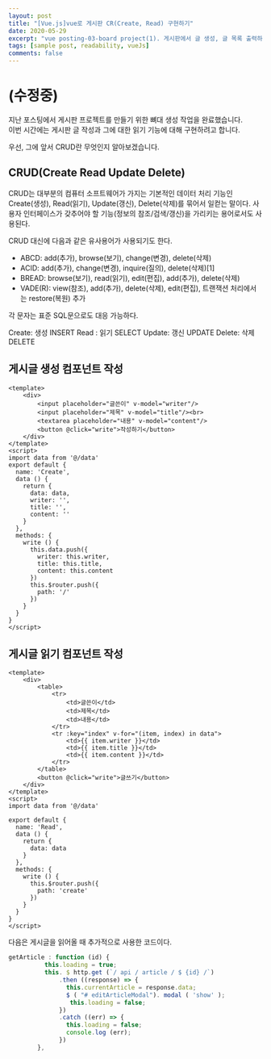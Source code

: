 ```yaml
---
layout: post
title: "[Vue.js]vue로 게시판 CR(Create, Read) 구현하기"
date: 2020-05-29
excerpt: "vue posting-03-board project(1). 게시판에서 글 생성, 글 목록 출력하는 화면을 만들어보자."
tags: [sample post, readability, vueJs]
comments: false
---
```

# (수정중)








지난 포스팅에서 게시판 프로젝트를 만들기 위한 뼈대 생성 작업을 완료했습니다.  
이번 시간에는 게시판 글 작성과 그에 대한 읽기 기능에 대해 구현하려고 합니다.

우선, 그에 앞서 CRUD란 무엇인지 알아보겠습니다.
## CRUD(Create Read Update Delete)
CRUD는 대부분의 컴퓨터 소프트웨어가 가지는 기본적인 데이터 처리 기능인 Create(생성), Read(읽기), Update(갱신), Delete(삭제)를 묶어서 일컫는 말이다. 사용자 인터페이스가 갖추어야 할 기능(정보의 참조/검색/갱신)을 가리키는 용어로서도 사용된다.

CRUD 대신에 다음과 같은 유사용어가 사용되기도 한다.

+ ABCD: add(추가), browse(보기), change(변경), delete(삭제)
+ ACID: add(추가), change(변경), inquire(질의), delete(삭제)[1]
+ BREAD: browse(보기), read(읽기), edit(편집), add(추가), delete(삭제)
+ VADE(R): view(참조), add(추가), delete(삭제), edit(편집), 트랜잭션 처리에서는 restore(복원) 추가

각 문자는 표준 SQL문으로도 대응 가능하다.

Create:     생성	INSERT
Read  : 	읽기	SELECT
Update: 	갱신	UPDATE
Delete: 	삭제	DELETE

## 게시글 생성 컴포넌트 작성
```vue
<template>
    <div>
        <input placeholder="글쓴이" v-model="writer"/>
        <input placeholder="제목" v-model="title"/><br>
        <textarea placeholder="내용" v-model="content"/>
        <button @click="write">작성하기</button>
    </div>
</template>
<script>
import data from '@/data'
export default {
  name: 'Create',
  data () {
    return {
      data: data,
      writer: '',
      title: '',
      content: ''
    }
  },
  methods: {
    write () {
      this.data.push({
        writer: this.writer,
        title: this.title,
        content: this.content
      })
      this.$router.push({
        path: '/'
      })
    }
  }
}
</script>

```

## 게시글 읽기 컴포넌트 작성
```vue
<template>
    <div>
        <table>
            <tr>
                <td>글쓴이</td>
                <td>제목</td>
                <td>내용</td>
            </tr>
            <tr :key="index" v-for="(item, index) in data">
                <td>{{ item.writer }}</td>
                <td>{{ item.title }}</td>
                <td>{{ item.content }}</td>
            </tr>
        </table>
        <button @click="write">글쓰기</button>
    </div>
</template>
<script>
import data from '@/data'

export default {
  name: 'Read',
  data () {
    return {
      data: data
    }
  },
  methods: {
    write () {
      this.$router.push({
        path: 'create'
      })
    }
  }
}
</script>

```


다음은 게시글을 읽어올 때 추가적으로 사용한 코드이다.

```javascript
getArticle : function (id) { 
          this.loading = true; 
          this. $ http.get (`/ api / article / $ {id} /`) 
              .then ((response) => { 
                this.currentArticle = response.data; 
                $ ( "# editArticleModal"). modal ( 'show' );
                 this.loading = false; 
              }) 
              .catch ((err) => { 
                this.loading = false; 
                console.log (err); 
              }) 
        },
```